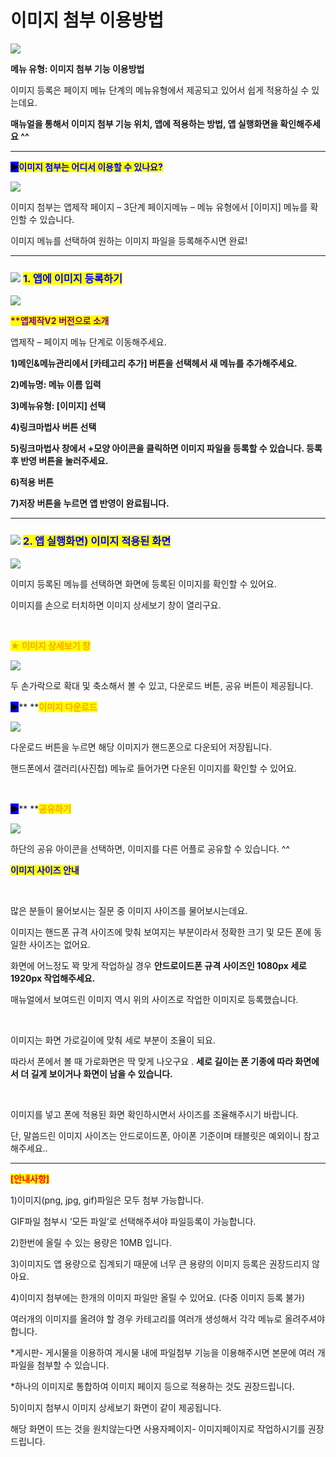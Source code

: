 # 이미지 첨부 이용방법

![](https://wp.swing2app.co.kr/wp-content/uploads/2020/07/%EC%9D%B4%EB%AF%B8%EC%A7%80%EC%B2%A8%EB%B6%801%EC%9E%AC%EB%AA%A9.png)

**메뉴 유형: 이미지 첨부 기능 이용방법**

이미지 등록은 페이지 메뉴 단계의 메뉴유형에서 제공되고 있어서 쉽게 적용하실 수 있는데요.

**매뉴얼을 통해서 이미지 첨부 기능 위치, 앱에 적용하는 방법, 앱 실행화면을 확인해주세요 ^^**

***

<mark style="background-color:blue;">**▶**</mark><mark style="color:blue;">**이미지 첨부는 어디서 이용할 수 있나요?**</mark>

![](https://wp.swing2app.co.kr/wp-content/uploads/2020/07/%EC%9D%B4%EB%AF%B8%EC%A7%80%EC%B2%A8%EB%B6%804\_20.07-2.png)

이미지 첨부는 앱제작 페이지 – 3단계 페이지메뉴 – 메뉴 유형에서 \[이미지] 메뉴를 확인할 수 있습니다.

이미지 메뉴를 선택하여 원하는 이미지 파일을 등록해주시면 완료!

***

### ![](https://wp.swing2app.co.kr/wp-content/uploads/2020/04/%EB%8B%A8%EB%9D%BD1-1.png) <mark style="color:blue;">**1. 앱에 이미지 등록하기**</mark>​

![](https://wp.swing2app.co.kr/wp-content/uploads/2020/07/%EC%9D%B4%EB%AF%B8%EC%A7%80%EC%B2%A8%EB%B6%805\_20.07-1-2.png)

<mark style="color:purple;">**\*\*앱제작V2 버전으로 소개**</mark>

앱제작 – 페이지 메뉴 단계로 이동해주세요.

**1)메인&메뉴관리에서 \[카테고리 추가] 버튼을 선택헤서 새 메뉴를 추가해주세요.**

**2)메뉴명: 메뉴 이름 입력**

**3)메뉴유형: \[이미지] 선택**

**4)링크마법사 버튼 선택**

**5)링크마법사 창에서 +모양 아이콘을 클릭하면 이미지 파일을 등록할 수 있습니다. 등록 후 반영 버튼을 눌러주세요.**

**6)적용 버튼**

**7)저장 버튼을 누르면 앱 반영이 완료됩니다.**

***

### <mark style="color:blue;"></mark>![](https://wp.swing2app.co.kr/wp-content/uploads/2020/04/%EB%8B%A8%EB%9D%BD1-1.png) <mark style="color:blue;">**2. 앱 실행화면) 이미지 적용된 화면**</mark>

![](https://wp.swing2app.co.kr/wp-content/uploads/2020/07/%EC%9D%B4%EB%AF%B8%EC%A7%80%EC%B2%A8%EB%B6%80\_20.07.png)

이미지 등록된 메뉴를 선택하면 화면에 등록된 이미지를 확인할 수 있어요.

이미지를 손으로 터치하면 이미지 상세보기 창이 열리구요.

​

<mark style="color:orange;">**★ 이미지 상세보기 창**</mark>

![](https://wp.swing2app.co.kr/wp-content/uploads/2020/07/%EC%9D%B4%EB%AF%B8%EC%A7%80%EC%B2%A8%EB%B6%801\_20.07.png)

두 손가락으로 확대 및 축소해서 볼 수 있고, 다운로드 버튼, 공유 버튼이 제공됩니다.

<mark style="background-color:blue;">**▶**</mark>**  **<mark style="color:orange;">**이미지 다운로드**</mark>

![](https://wp.swing2app.co.kr/wp-content/uploads/2020/07/%EC%9D%B4%EB%AF%B8%EC%A7%80%EC%B2%A8%EB%B6%803\_20.07.png)

다운로드 버튼을 누르면 해당 이미지가 핸드폰으로 다운되어 저장됩니다.

핸드폰에서 갤러리(사진첩) 메뉴로 들어가면 다운된 이미지를 확인할 수 있어요.

​

<mark style="background-color:blue;">**▶**</mark>**  **<mark style="color:orange;">**공유하기**</mark>

![](https://wp.swing2app.co.kr/wp-content/uploads/2020/07/%EC%9D%B4%EB%AF%B8%EC%A7%80%EC%B2%A8%EB%B6%802\_20.07.png)

하단의 공유 아이콘을 선택하면, 이미지를 다른 어플로 공유할 수 있습니다. ^^



<mark style="color:blue;">**이미지 사이즈 안내**</mark>

​

많은 분들이 물어보시는 질문 중 이미지 사이즈를 물어보시는데요.

이미지는 핸드폰 규격 사이즈에 맞춰 보여지는 부분이라서 정확한 크기 및 모든 폰에 동일한 사이즈는 없어요.

화면에 어느정도 꽉 맞게 작업하실 경우 **안드로이드폰 규격 사이즈인 1080px 세로 1920px 작업해주세요.**

매뉴얼에서 보여드린 이미지 역시 위의 사이즈로 작업한 이미지로 등록했습니다.

​

이미지는 화면 가로길이에 맞춰 세로 부분이 조율이 되요.

따라서 폰에서 볼 때 가로화면은 딱 맞게 나오구요 . **세로 길이는 폰 기종에 따라 화면에서 더 길게 보이거나 화면이 남을 수 있습니다.**

​

이미지를 넣고 폰에 적용된 화면 확인하시면서 사이즈를 조율해주시기 바랍니다.

단, 말씀드린 이미지 사이즈는 안드로이드폰, 아이폰 기준이며 태블릿은 예외이니 참고해주세요..

***

<mark style="color:red;">**\[안내사항]**</mark>

1\)이미지(png, jpg, gif)파일은 모두 첨부 가능합니다.

GIF파일 첨부시 ‘모든 파일’로 선택해주셔야 파일등록이 가능합니다.

2\)한번에 올릴 수 있는 용량은 10MB 입니다.

3\)이미지도 앱 용량으로 집계되기 때문에 너무 큰 용량의 이미지 등록은 권장드리지 않아요.

4\)이미지 첨부에는 한개의 이미지 파일만 올릴 수 있어요. (다중 이미지 등록 불가)

여러개의 이미지를 올려야 할 경우 카테고리를 여러개 생성해서 각각 메뉴로 올려주셔야 합니다.

\*게시판- 게시물을 이용하여 게시물 내에 파일첨부 기능을 이용해주시면 본문에 여러 개 파일을 첨부할 수 있습니다.

\*하나의 이미지로 통합하여 이미지 페이지 등으로 적용하는 것도 권장드립니다.

5\)이미지 첨부시 이미지 상세보기 화면이 같이 제공됩니다.

해당 화면이 뜨는 것을 원치않는다면 사용자페이지- 이미지페이지로 작업하시기를 권장드립니다.
